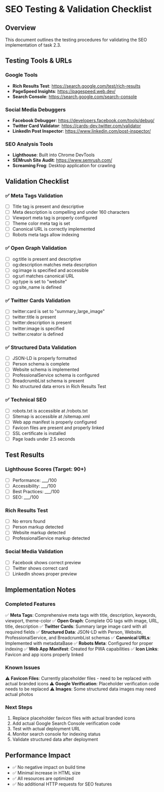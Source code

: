 # SEO Testing & Validation Checklist

## Overview
This document outlines the testing procedures for validating the SEO implementation of task 2.3.

## Testing Tools & URLs

### Google Tools
- **Rich Results Test**: https://search.google.com/test/rich-results
- **PageSpeed Insights**: https://pagespeed.web.dev/
- **Search Console**: https://search.google.com/search-console

### Social Media Debuggers
- **Facebook Debugger**: https://developers.facebook.com/tools/debug/
- **Twitter Card Validator**: https://cards-dev.twitter.com/validator
- **LinkedIn Post Inspector**: https://www.linkedin.com/post-inspector/

### SEO Analysis Tools
- **Lighthouse**: Built into Chrome DevTools
- **SEMrush Site Audit**: https://www.semrush.com/
- **Screaming Frog**: Desktop application for crawling

## Validation Checklist

### ✅ Meta Tags Validation
- [ ] Title tag is present and descriptive
- [ ] Meta description is compelling and under 160 characters
- [ ] Viewport meta tag is properly configured
- [ ] Theme color meta tag is set
- [ ] Canonical URL is correctly implemented
- [ ] Robots meta tags allow indexing

### ✅ Open Graph Validation
- [ ] og:title is present and descriptive
- [ ] og:description matches meta description
- [ ] og:image is specified and accessible
- [ ] og:url matches canonical URL
- [ ] og:type is set to "website"
- [ ] og:site_name is defined

### ✅ Twitter Cards Validation
- [ ] twitter:card is set to "summary_large_image"
- [ ] twitter:title is present
- [ ] twitter:description is present
- [ ] twitter:image is specified
- [ ] twitter:creator is defined

### ✅ Structured Data Validation
- [ ] JSON-LD is properly formatted
- [ ] Person schema is complete
- [ ] Website schema is implemented
- [ ] ProfessionalService schema is configured
- [ ] BreadcrumbList schema is present
- [ ] No structured data errors in Rich Results Test

### ✅ Technical SEO
- [ ] robots.txt is accessible at /robots.txt
- [ ] Sitemap is accessible at /sitemap.xml
- [ ] Web app manifest is properly configured
- [ ] Favicon files are present and properly linked
- [ ] SSL certificate is installed
- [ ] Page loads under 2.5 seconds

## Test Results

### Lighthouse Scores (Target: 90+)
- [ ] Performance: ___/100
- [ ] Accessibility: ___/100
- [ ] Best Practices: ___/100
- [ ] SEO: ___/100

### Rich Results Test
- [ ] No errors found
- [ ] Person markup detected
- [ ] Website markup detected
- [ ] ProfessionalService markup detected

### Social Media Validation
- [ ] Facebook shows correct preview
- [ ] Twitter shows correct card
- [ ] LinkedIn shows proper preview

## Implementation Notes

### Completed Features
✅ **Meta Tags**: Comprehensive meta tags with title, description, keywords, viewport, theme-color
✅ **Open Graph**: Complete OG tags with image, URL, title, description
✅ **Twitter Cards**: Summary large image card with all required fields
✅ **Structured Data**: JSON-LD with Person, Website, ProfessionalService, and BreadcrumbList schemas
✅ **Canonical URLs**: Implemented with metadataBase
✅ **Robots Meta**: Configured for proper indexing
✅ **Web App Manifest**: Created for PWA capabilities
✅ **Icon Links**: Favicon and app icons properly linked

### Known Issues
⚠️ **Favicon Files**: Currently placeholder files - need to be replaced with actual branded icons
⚠️ **Google Verification**: Placeholder verification code needs to be replaced
⚠️ **Images**: Some structured data images may need actual photos

### Next Steps
1. Replace placeholder favicon files with actual branded icons
2. Add actual Google Search Console verification code
3. Test with actual deployment URL
4. Monitor search console for indexing status
5. Validate structured data after deployment

## Performance Impact
- ✅ No negative impact on build time
- ✅ Minimal increase in HTML size
- ✅ All resources are optimized
- ✅ No additional HTTP requests for SEO features

